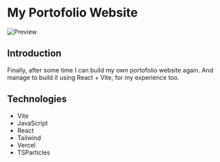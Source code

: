 # My Portofolio Website
![Preview](https://github.com/Azizkhasyi11/my-website/assets/74176356/efa53f99-27d6-46eb-ad0d-f6b2c6c1c395)

## Introduction
Finally, after some time I can build my own portofolio website again. And manage to build it using React + Vite, for my experience too.

## Technologies
- Vite
- JavaScript
- React
- Tailwind
- Vercel
- TSParticles